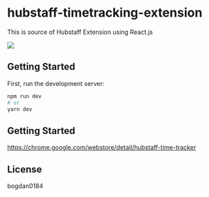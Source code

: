 # hubstaff-timetracking-extension
This is source of Hubstaff Extension using React.js

<img src="./hubstaff.png"/>

## Getting Started

First, run the development server:

```bash
npm run dev
# or
yarn dev
```

## Getting Started

https://chrome.google.com/webstore/detail/hubstaff-time-tracker

## License

bogdan0184
